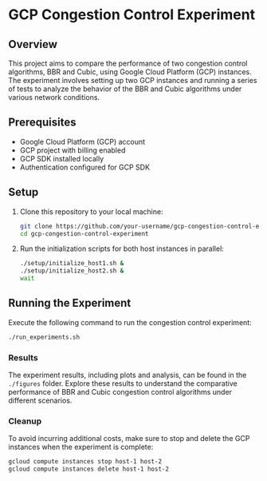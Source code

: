 # GCP Congestion Control Experiment

## Overview

This project aims to compare the performance of two congestion control algorithms, BBR and Cubic, using Google Cloud Platform (GCP) instances. The experiment involves setting up two GCP instances and running a series of tests to analyze the behavior of the BBR and Cubic algorithms under various network conditions.

## Prerequisites

- Google Cloud Platform (GCP) account
- GCP project with billing enabled
- GCP SDK installed locally
- Authentication configured for GCP SDK

## Setup

1. Clone this repository to your local machine:

    ```bash
    git clone https://github.com/your-username/gcp-congestion-control-experiment.git
    cd gcp-congestion-control-experiment
    ```

2. Run the initialization scripts for both host instances in parallel:

    ```bash
    ./setup/initialize_host1.sh &
    ./setup/initialize_host2.sh &
    wait
    ```

## Running the Experiment

Execute the following command to run the congestion control experiment:

```bash
./run_experiments.sh
```

### Results

The experiment results, including plots and analysis, can be found in the `./figures` folder. Explore these results to understand the comparative performance of BBR and Cubic congestion control algorithms under different scenarios.

### Cleanup

To avoid incurring additional costs, make sure to stop and delete the GCP instances when the experiment is complete:

```bash
gcloud compute instances stop host-1 host-2
gcloud compute instances delete host-1 host-2
